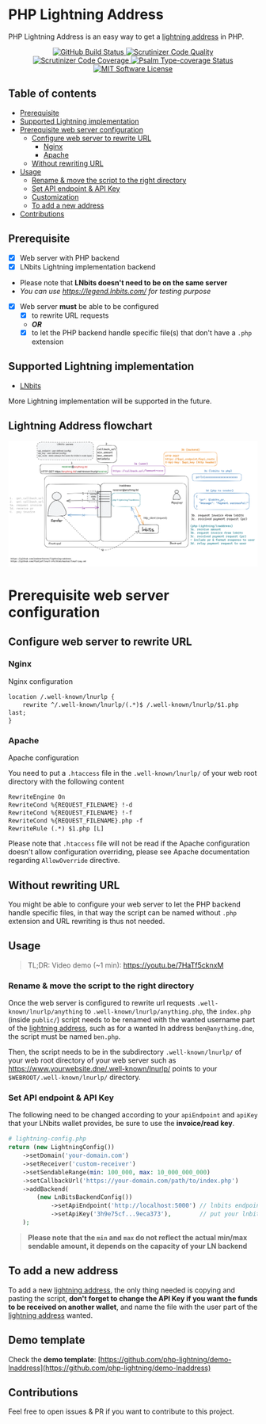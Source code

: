 # PHP Lightning Address

PHP Lightning Address is an easy way to get a [lightning address](https://lightningaddress.com/) in PHP.

<p align="center">
  <a href="https://github.com/php-lightning/lnaddress/actions">
    <img src="https://github.com/php-lightning/lnaddress/workflows/CI/badge.svg" alt="GitHub Build Status">
  </a>
  <a href="https://scrutinizer-ci.com/g/php-lightning/lnaddress/?branch=main">
    <img src="https://scrutinizer-ci.com/g/php-lightning/lnaddress/badges/quality-score.png?b=main" alt="Scrutinizer Code Quality">
  </a>
  <a href="https://scrutinizer-ci.com/g/php-lightning/lnaddress/?branch=main">
    <img src="https://scrutinizer-ci.com/g/php-lightning/lnaddress/badges/coverage.png?b=main" alt="Scrutinizer Code Coverage">
  </a>
  <a href="https://shepherd.dev/github/php-lightning/lnaddress">
    <img src="https://shepherd.dev/github/php-lightning/lnaddress/coverage.svg" alt="Psalm Type-coverage Status">
  </a>
  <a href="https://github.com/php-lightning/lnaddress/blob/master/LICENSE">
    <img src="https://img.shields.io/badge/License-MIT-green.svg" alt="MIT Software License">
  </a>
</p>

## Table of contents

- [Prerequisite](#prerequisite)
- [Supported Lightning implementation](#supported-lightning-implementation)
- [Prerequisite web server configuration](#prerequisite-web-server-configuration)
    * [Configure web server to rewrite URL](#configure-web-server-to-rewrite-url)
        + [Nginx](#nginx)
        + [Apache](#apache)
    * [Without rewriting URL](#without-rewriting-url)
- [Usage](#usage)
    * [Rename & move the script to the right directory](#rename--move-the-script-to-the-right-directory)
    * [Set API endpoint & API Key](#set-api-endpoint--api-key)
    * [Customization](#customization)
    * [To add a new address](#to-add-a-new-address)
- [Contributions](#contributions)

## Prerequisite

- [x] Web server with PHP backend
- [x] LNbits Lightning implementation backend
- Please note that **LNbits doesn't need to be on the same server**
- *You can use https://legend.lnbits.com/ for testing purpose*
- [x] Web server **must** be able to be configured
    - [x] to rewrite URL requests
    - _**OR**_
    - [x] to let the PHP backend handle specific file(s) that don't have a `.php` extension

## Supported Lightning implementation

- [LNbits](https://github.com/lnbits/lnbits)

More Lightning implementation will be supported in the future.

## Lightning Address flowchart

<img src="images/lnaddr_workflow.png" alt="Lightning Address flowchart">

# Prerequisite web server configuration

## Configure web server to rewrite URL

### Nginx

Nginx configuration

```
location /.well-known/lnurlp {
    rewrite ^/.well-known/lnurlp/(.*)$ /.well-known/lnurlp/$1.php last;
}
```

### Apache

Apache configuration

You need to put a `.htaccess` file in the `.well-known/lnurlp/` of your web root directory with the following content

```
RewriteEngine On
RewriteCond %{REQUEST_FILENAME} !-d
RewriteCond %{REQUEST_FILENAME} !-f
RewriteCond %{REQUEST_FILENAME}.php -f
RewriteRule (.*) $1.php [L]
```

Please note that `.htaccess` file will not be read if the Apache configuration doesn't allow configuration overriding, please see Apache documentation regarding `AllowOverride` directive.

## Without rewriting URL

You might be able to configure your web server to let the PHP backend handle specific files, in that way the script can be named without `.php` extension and URL rewriting is thus not needed.

## Usage

> TL;DR: Video demo (~1 min): https://youtu.be/7HaTf5cknxM

### Rename & move the script to the right directory

Once the web server is configured to rewrite url requests `.well-known/lnurlp/anything` to `.well-known/lnurlp/anything.php`, the `index.php` (inside `public/`) script needs to be renamed with the wanted username part of the [lightning address](https://lightningaddress.com/), such as for a wanted ln address `ben@anything.dne`, the script must be named `ben.php`.

Then, the script needs to be in the subdirectory `.well-known/lnurlp/` of your web root directory of your web server such as https://www.yourwebsite.dne/.well-known/lnurlp/ points to your `$WEBROOT/.well-known/lnurlp/` directory.

### Set API endpoint & API Key

The following need to be changed according to your `apiEndpoint` and `apiKey` that your LNbits wallet provides, be sure to use the **invoice/read key**.

```php
# lightning-config.php
return (new LightningConfig())
    ->setDomain('your-domain.com')
    ->setReceiver('custom-receiver')
    ->setSendableRange(min: 100_000, max: 10_000_000_000)
    ->setCallbackUrl('https://your-domain.com/path/to/index.php')
    ->addBackend(
        (new LnBitsBackendConfig())
            ->setApiEndpoint('http://localhost:5000') // lnbits endpoint : protocol://host:port
            ->setApiKey('3h9e75cf...9eca373'),        // put your lnbits read key here
    );
```

> **Please note that the `min` and `max` do not reflect the actual min/max sendable amount, it depends on the capacity
of your LN backend**

## To add a new address

To add a new [lightning address](https://lightningaddress.com/), the only thing needed is copying and pasting the script, **don't forget to change the API Key if you want the funds to be received on another wallet**, and name the file with the user part of the [lightning address](https://lightningaddress.com/) wanted.

## Demo template

Check the **demo template**: [https://github.com/php-lightning/demo-lnaddress](https://github.com/php-lightning/demo-lnaddress)

## Contributions

Feel free to open issues & PR if you want to contribute to this project.
